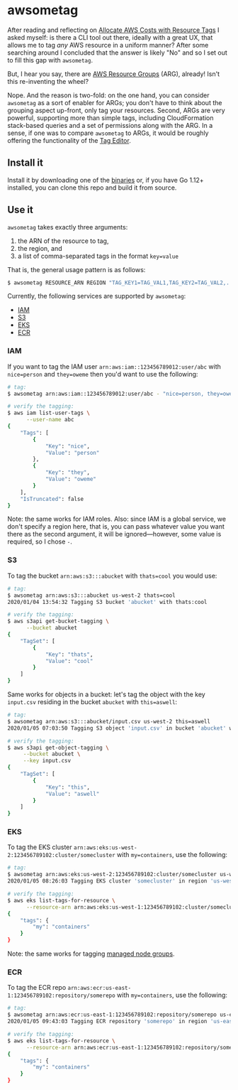 # awsometag

After reading and reflecting on [Allocate AWS Costs with Resource Tags](https://medium.com/@davidevanpaulis/allocate-aws-costs-with-resource-tags-277de240487f) 
I asked myself: is there a CLI tool out there, ideally with a great UX, 
that allows me to tag *any* AWS resource in a uniform manner? 
After some searching around I concluded that the answer is likely "No" 
and so I set out to fill this gap with `awsometag`.

But, I hear you say, there are [AWS Resource Groups](https://docs.aws.amazon.com/ARG/latest/userguide/welcome.html) (ARG), already!
Isn't this re-inventing the wheel?

Nope. And the reason is two-fold: on the one hand, you can consider `awsometag` as
a sort of enabler for ARGs; you don't have to think about the grouping aspect up-front,
only tag your resources. Second, ARGs are very powerful, supporting more than simple
tags, including CloudFormation stack-based queries and a set of permissions 
along with the ARG. In a sense, if one was to compare `awsometag` to ARGs, it would
be roughly offering the functionality of the [Tag Editor](https://docs.aws.amazon.com/ARG/latest/userguide/tag-editor.html).

## Install it
Install it by downloading one of the [binaries](https://github.com/mhausenblas/awsometag/releases) or,
if you have Go 1.12+ installed, you can clone this repo and build it from source.

## Use it

`awsometag` takes exactly three arguments: 

1. the ARN of the resource to tag,
1. the region, and 
1. a list of comma-separated tags in the format `key=value`

That is, the general usage pattern is as follows:

```sh
$ awsometag RESOURCE_ARN REGION "TAG_KEY1=TAG_VAL1,TAG_KEY2=TAG_VAL2,..."
```

Currently, the following services are supported by `awsometag`:

- [IAM](#iam)
- [S3](#s3)
- [EKS](#eks)
- [ECR](#ecr)

### IAM

If you want to tag the IAM user `arn:aws:iam::123456789012:user/abc` with
`nice=person` and `they=oweme` then you'd want to use the following:

```sh
# tag:
$ awsometag arn:aws:iam::123456789012:user/abc - "nice=person, they=oweme"

# verify the tagging:
$ aws iam list-user-tags \
      --user-name abc
{
    "Tags": [
        {
            "Key": "nice",
            "Value": "person"
        },
        {
            "Key": "they",
            "Value": "oweme"
        }
    ],
    "IsTruncated": false
}
```

Note: the same works for IAM roles. Also: since IAM is a global service, 
we don't specify a region here, that is, you can pass whatever value you
want there as the second argument, it will be ignored—however, some value is 
required, so I chose `-`.

### S3

To tag the bucket `arn:aws:s3:::abucket` with `thats=cool` you would use:

```sh
# tag:
$ awsometag arn:aws:s3:::abucket us-west-2 thats=cool
2020/01/04 13:54:32 Tagging S3 bucket 'abucket' with thats:cool

# verify the tagging:
$ aws s3api get-bucket-tagging \
      --bucket abucket
{
    "TagSet": [
        {
            "Key": "thats",
            "Value": "cool"
        }
    ]
}
```

Same works for objects in a bucket: let's tag the object with the key 
`input.csv` residing in the bucket `abucket` with `this=aswell`:

```sh
# tag:
$ awsometag arn:aws:s3:::abucket/input.csv us-west-2 this=aswell
2020/01/05 07:03:50 Tagging S3 object 'input.csv' in bucket 'abucket' with this:aswell

# verify the tagging:
$ aws s3api get-object-tagging \
     --bucket abucket \
     --key input.csv
{
    "TagSet": [
        {
            "Key": "this",
            "Value": "aswell"
        }
    ]
}
```

### EKS

To tag the EKS cluster `arn:aws:eks:us-west-2:123456789102:cluster/somecluster` 
with `my=containers`, use the following:

```sh
# tag:
$ awsometag arn:aws:eks:us-west-2:123456789102:cluster/somecluster us-west-1 my=containers
2020/01/05 08:26:03 Tagging EKS cluster 'somecluster' in region 'us-west-1' with my:containers

# verify the tagging:
$ aws eks list-tags-for-resource \
      --resource-arn arn:aws:eks:us-west-1:123456789102:cluster/somecluster
{
    "tags": {
        "my": "containers"
    }
}
```

Note: the same works for tagging [managed node groups](https://docs.aws.amazon.com/eks/latest/userguide/managed-node-groups.html).

### ECR

To tag the ECR repo `arn:aws:ecr:us-east-1:123456789102:repository/somerepo` 
with `my=containers`, use the following:

```sh
# tag:
$ awsometag arn:aws:ecr:us-east-1:123456789102:repository/somerepo us-east-1 my=containers
2020/01/05 09:43:03 Tagging ECR repository 'somerepo' in region 'us-east-1' with my:containers

# verify the tagging:
$ aws eks list-tags-for-resource \
      --resource-arn arn:aws:ecr:us-east-1:123456789102:repository/somerepo
{
    "tags": {
        "my": "containers"
    }
}
```